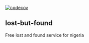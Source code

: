 
[![codecov](https://codecov.io/gh/topseySuave/lost-but-found/branch/master/graph/badge.svg)](https://codecov.io/gh/topseySuave/lost-but-found)

## lost-but-found
Free lost and found service for nigeria
